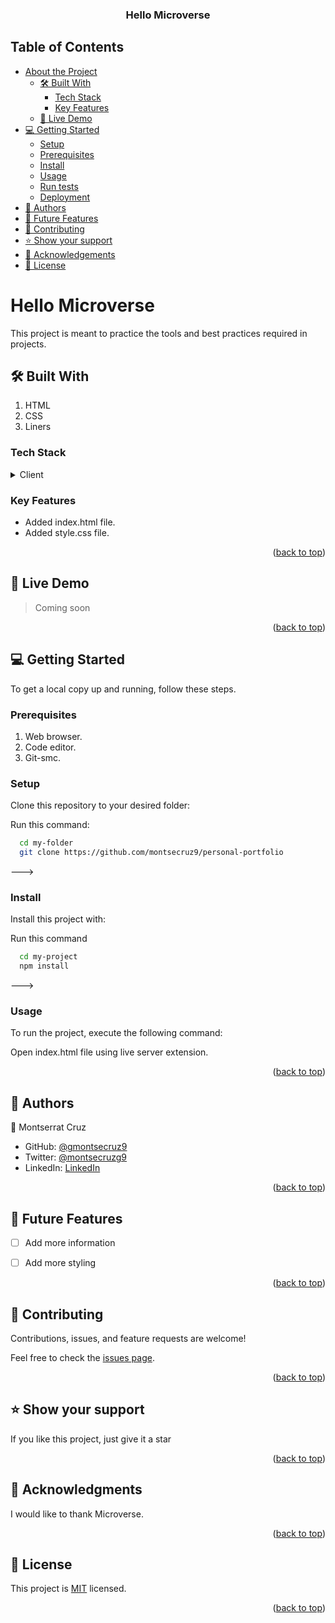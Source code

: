 <a name="readme-top"></a>


<div align="center">

  <h3><b>Hello Microverse</b></h3>

</div>

<!-- TABLE OF CONTENTS -->

##  Table of Contents

- [ About the Project](#about-project)
  - [🛠 Built With](#built-with)
    - [Tech Stack](#tech-stack)
    - [Key Features](#key-features)
  - [🚀 Live Demo](#live-demo)
- [💻 Getting Started](#getting-started)
  - [Setup](#setup)
  - [Prerequisites](#prerequisites)
  - [Install](#install)
  - [Usage](#usage)
  - [Run tests](#run-tests)
  - [Deployment](#deployment)
- [👥 Authors](#authors)
- [🔭 Future Features](#future-features)
- [🤝 Contributing](#contributing)
- [⭐️ Show your support](#support)
- [🙏 Acknowledgements](#acknowledgements)
- [📝 License](#license)


#  Hello Microverse <a name="about-project"></a>

This project is meant to practice the tools and best practices required in projects.


## 🛠 Built With <a name="built-with"></a>
1. HTML
2. CSS
3. Liners

### Tech Stack <a name="tech-stack"></a>


<details>
  <summary>Client</summary>
  <ul>
    <li><a href="https://html.com//">HTML</a></li>
    <li><a href="https://lenguajecss.com/">CSS</a></li>
  </ul>
</details>


### Key Features <a name="key-features"></a>


- Added index.html file.
- Added style.css file.


<p align="right">(<a href="#readme-top">back to top</a>)</p>


## 🚀 Live Demo <a name="live-demo"></a>

> Coming soon

<p align="right">(<a href="#readme-top">back to top</a>)</p>


## 💻 Getting Started <a name="getting-started"></a>

To get a local copy up and running, follow these steps.

### Prerequisites

1. Web browser.
2. Code editor.
3. Git-smc.

### Setup

Clone this repository to your desired folder:

Run this command:

```sh
  cd my-folder
  git clone https://github.com/montsecruz9/personal-portfolio
```
--->

### Install

Install this project with:

Run this command

```sh
  cd my-project
  npm install
```
--->

### Usage

To run the project, execute the following command:

Open index.html file using live server extension. 


<p align="right">(<a href="#readme-top">back to top</a>)</p>


## 👥 Authors <a name="authors"></a>


👤 Montserrat Cruz

- GitHub: [@gmontsecruz9](https://github.com/montsecruz9)
- Twitter: [@montsecruzg9](https://twitter.com/montsecruzg9)
- LinkedIn: [LinkedIn](https://www.linkedin.com/in/montserrat-cruz-695594120/)



<p align="right">(<a href="#readme-top">back to top</a>)</p>


## 🔭 Future Features <a name="future-features"></a>

- [ ] Add more information
- [ ] Add more styling



<p align="right">(<a href="#readme-top">back to top</a>)</p>



## 🤝 Contributing <a name="contributing"></a>

Contributions, issues, and feature requests are welcome!

Feel free to check the [issues page](../../issues/).

<p align="right">(<a href="#readme-top">back to top</a>)</p>



## ⭐️ Show your support <a name="support"></a>


If you like this project, just give it a star 

<p align="right">(<a href="#readme-top">back to top</a>)</p>

## 🙏 Acknowledgments <a name="acknowledgements"></a>


I would like to thank Microverse. 

<p align="right">(<a href="#readme-top">back to top</a>)</p>



## 📝 License <a name="license"></a>

This project is [MIT](./LICENSE) licensed.


<p align="right">(<a href="#readme-top">back to top</a>)</p>